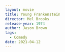 ```yaml
---
layout: movie
title: Young Frankenstein
director: Mel Brooks
release-year: 1974
author: Jason Brown
tags:
  - Comedy
date: 2021-04-12
---
```

